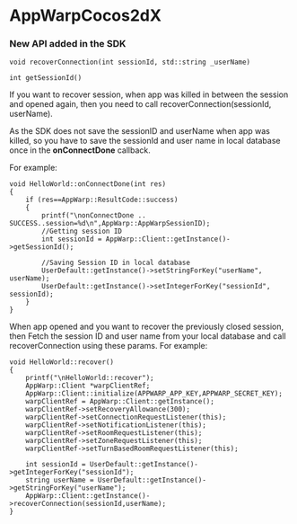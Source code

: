 AppWarpCocos2dX
===============

### New API added in the SDK
```
void recoverConnection(int sessionId, std::string _userName)
        
int getSessionId()
```

If you want to recover session, when app was killed in between the session and opened again, then you need to call recoverConnection(sessionId, userName).

As the SDK does not save the sessionID and userName when app was killed, so you have to save the sessionId and user name in local database once in the **onConnectDone** callback.

For example:

```
void HelloWorld::onConnectDone(int res)
{
    if (res==AppWarp::ResultCode::success)
    {
        printf("\nonConnectDone .. SUCCESS..session=%d\n",AppWarp::AppWarpSessionID);
        //Getting session ID
        int sessionId = AppWarp::Client::getInstance()->getSessionId();
        
        //Saving Session ID in local database
        UserDefault::getInstance()->setStringForKey("userName", userName);
        UserDefault::getInstance()->setIntegerForKey("sessionId", sessionId);
    }
}
```

When app opened and you want to recover the previously closed session, then Fetch the session ID and user name from your local database and call recoverConnection using these params. For example:

```
void HelloWorld::recover()
{
    printf("\nHelloWorld::recover");
    AppWarp::Client *warpClientRef;
    AppWarp::Client::initialize(APPWARP_APP_KEY,APPWARP_SECRET_KEY);
    warpClientRef = AppWarp::Client::getInstance();
    warpClientRef->setRecoveryAllowance(300);
    warpClientRef->setConnectionRequestListener(this);
    warpClientRef->setNotificationListener(this);
    warpClientRef->setRoomRequestListener(this);
    warpClientRef->setZoneRequestListener(this);
    warpClientRef->setTurnBasedRoomRequestListener(this);
    
    int sessionId = UserDefault::getInstance()->getIntegerForKey("sessionId");
    string userName = UserDefault::getInstance()->getStringForKey("userName");
    AppWarp::Client::getInstance()->recoverConnection(sessionId,userName);
}
```



